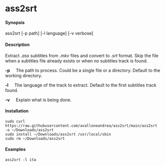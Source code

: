 # ass2srt

#### Synopsis

ass2srt [-p path] [-l language] [-v verbose]

#### Description

Extract *.ass* subtitles from *.mkv* files and convert to *.srt* format.
Skip the file when a subtitles file already exists or when no subtitles track is found. 

**-p**    
The path to process. Could be a single file or a directory.
Default to the working directory.

**-l**    
The language of the track to extract.
Default to the first subtitles track found.

**-v**    
Explain what is being done.

#### Installation

```
sudo curl https://raw.githubusercontent.com/avalloneandrea/ass2srt/main/ass2srt -o ~/Downloads/ass2srt
sudo install ~/Downloads/ass2srt /usr/local/sbin
sudo rm ~/Downloads/ass2srt
```

#### Examples

```
ass2srt -l ita
```
